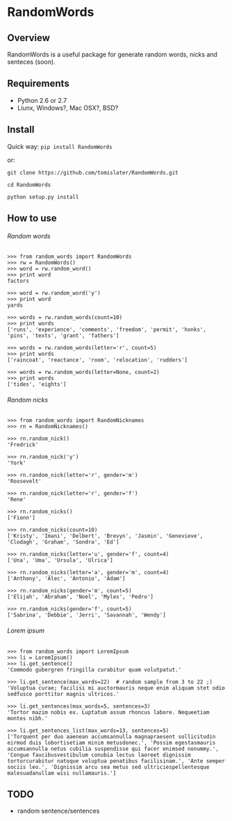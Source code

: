 RandomWords
===========

Overview
--------

RandomWords is a useful package for generate random words, nicks and senteces (soon).

Requirements
------------

* Python 2.6 or 2.7
* Liunx, Windows?, Mac OSX?, BSD?

Install
-------

Quick way: `pip install RandomWords`

or:

`git clone https://github.com/tomislater/RandomWords.git`

`cd RandomWords`

`python setup.py install`

How to use
----------

###### Random words
    >>> from random_words import RandomWords
    >>> rw = RandomWords()
    >>> word = rw.random_word()
    >>> print word
    factors

    >>> word = rw.random_word('y')
    >>> print word
    yards

    >>> words = rw.random_words(count=10)
    >>> print words
    ['runs', 'experience', 'comments', 'freedom', 'permit', 'honks', 'pins', 'texts', 'grant', 'fathers']

    >>> words = rw.random_words(letter='r', count=5)
    >>> print words
    ['raincoat', 'reactance', 'room', 'relocation', 'rudders']

    >>> words = rw.random_words(letter=None, count=2)
    >>> print words
    ['tides', 'eights']

###### Random nicks
    >>> from random_words import RandomNicknames
    >>> rn = RandomNicknames()
    
    >>> rn.random_nick()
    'Fredrick'
    
    >>> rn.random_nick('y')
    'York'
    
    >>> rn.random_nick(letter='r', gender='m')
    'Roosevelt'
    
    >>> rn.random_nick(letter='r', gender='f')
    'Rene'
    
    >>> rn.random_nicks()
    ['Fionn']
    
    >>> rn.random_nicks(count=10)
    ['Kristy', 'Imani', 'Delbert', 'Brevyn', 'Jasmin', 'Genevieve', 'Clodagh', 'Graham', 'Sondra', 'Ed']
    
    >>> rn.random_nicks(letter='u', gender='f', count=4)
    ['Una', 'Uma', 'Ursula', 'Ulrica']

    >>> rn.random_nicks(letter='a', gender='m', count=4)
    ['Anthony', 'Alec', 'Antonio', 'Adam']
    
    >>> rn.random_nicks(gender='m', count=5)
    ['Elijah', 'Abraham', 'Noel', 'Myles', 'Pedro']

    >>> rn.random_nicks(gender='f', count=5)
    ['Sabrina', 'Debbie', 'Jerri', 'Savannah', 'Wendy']

###### Lorem ipsum
    >>> from random_words import LoremIpsum
    >>> li = LoremIpsum()
    >>> li.get_sentence()
    'Commodo gubergren fringilla curabitur quam volutpatut.'
    
    >>> li.get_sentence(max_words=22)  # random sample from 3 to 22 ;)
    'Voluptua curae; facilisi mi auctormauris neque enim aliquam stet odio sedfusce porttitor magnis ultrices.'

    >>> li.get_sentences(max_words=5, sentences=3)
    'Tortor mazim nobis ex. Luptatum assum rhoncus labore. Nequeetiam montes nibh.'
    
    >>> li.get_sentences_list(max_words=13, sentences=5)
    ['Torquent per duo aaenean accumsannulla magnapraesent sollicitudin eirmod duis lobortisetiam minim metusdonec.', 'Possim egestasmauris accumsannulla netus cubilia suspendisse qui facer enimsed nonummy.', 'Congue faucibusvestibulum conubia lectus laoreet dignissim tortorcurabitur natoque voluptua penatibus facilisinam.', 'Ante semper sociis leo.', 'Dignissim arcu sea metus sed ultriciespellentesque malesuadanullam wisi nullamauris.']

TODO
----

* random sentence/sentences
